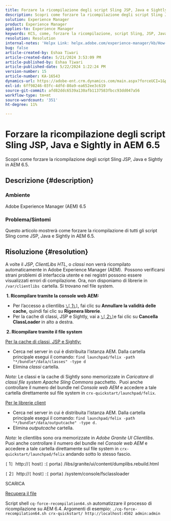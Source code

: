 ```yaml
---
title: Forzare la ricompilazione degli script Sling JSP, Java e Sightly in AEM 6.5
description: Scopri come forzare la ricompilazione degli script Sling JSP, Java e Sightly in AEM 6.5.
solution: Experience Manager
product: Experience Manager
applies-to: Experience Manager
keywords: KCS, come, forzare la ricompilazione, script Sling, JSP, Java, Sightly, AEM 6.5, Adobe Experience Manager 6.5
resolution: Resolution
internal-notes: 'Helpx Link: helpx.adobe.com/experience-manager/kb/How-to-force-a-recompilation-of-all-Sling-scripts-jsps-java-sightly-on-AEM-6-4.html'
bug: false
article-created-by: Eshaa Tiwari
article-created-date: 5/21/2024 3:53:09 PM
article-published-by: Eshaa Tiwari
article-published-date: 5/22/2024 1:22:24 PM
version-number: 15
article-number: KA-16543
dynamics-url: https://adobe-ent.crm.dynamics.com/main.aspx?forceUCI=1&pagetype=entityrecord&etn=knowledgearticle&id=6d69ad37-8a17-ef11-9f8a-6045bd006793
exl-id: 6ff98246-03fc-4dfd-80a9-ea652ee3c619
source-git-commit: afd82ddc6539a130afb1137583fbcc93dd047a56
workflow-type: tm+mt
source-wordcount: '351'
ht-degree: 11%

---
```


# Forzare la ricompilazione degli script Sling JSP, Java e Sightly in AEM 6.5


Scopri come forzare la ricompilazione degli script Sling JSP, Java e Sightly in AEM 6.5.

## Descrizione {#description}


### <b>Ambiente</b>

Adobe Experience Manager (AEM) 6.5

### <b>Problema/Sintomi</b>

Questo articolo mostrerà come forzare la ricompilazione di tutti gli script Sling come JSP, Java e Sightly in AEM 6.5.


## Risoluzione {#resolution}


A volte il *JSP*, *ClientLibs HTL*, o *classi* non verrà ricompilato automaticamente in Adobe Experience Manager (AEM).  Possono verificarsi strani problemi di interfaccia utente e nei registri possono essere visualizzati errori di compilazione. Ora, non disponiamo di librerie in `/var/clientlibs `cartella. Si trovano nel file system.

<b> 1. Ricompilare tramite la console web AEM:</b>

- Per l’accesso a clientlibs [`\[` 1`\]`](https://libs/granite/ui/content/dumplibs.rebuild.html), fai clic su <b>Annullare la validità delle cache,</b> quindi fai clic su <b>Rigenera librerie</b>.
- Per la cache di classi, JSP e Sightly, vai a [`\[` 2`\]`](https://&lt;host>:&lt;port>/system/console/fsclassloader)e fai clic su <b>Cancella ClassLoader</b> in alto a destra.


<b> 2. Ricompilare tramite il file system</b>

<u>Per la cache di classi, JSP e Sightly:</u>

- Cerca nel server in cui è distribuita l’istanza AEM. Dalla cartella principale esegui il comando: `find launchpad/felix -path "*/bundle*/data/classes" -type d`
- Elimina *classi* cartella.


*Nota:* Le classi e la cache di Sightly sono memorizzate in *Caricatore di classi file system Apache Sling Commons* pacchetto.  Puoi anche controllare il numero del bundle nel *Console web AEM* e accedere a tale cartella direttamente sul file system in `crx-quickstart/launchpad/felix`.

<u>Per le librerie client</u>

- Cerca nel server in cui è distribuita l’istanza AEM. Dalla cartella principale esegui il comando: `find launchpad/felix -path "*/bundle*/data/outputcache" -type d.`
- Elimina *outputcache* cartella.


*Nota:* le clientlibs sono ora memorizzate in *Adobe Granite UI Clientlibs*.  Puoi anche controllare il numero del bundle nel *Console web AEM* e accedere a tale cartella direttamente sul file system in `crx-quickstart/launchpad/felix` andando sotto lo stesso fascio.

`[` 1`]`  http://`[` host`]` :`[` porta`]` /libs/granite/ui/content/dumplibs.rebuild.html

`[` 2`]`  http://`[` host`]` :`[` porta`]` /system/console/fsclassloader



SCARICA

[Recupera il file](https://helpx.adobe.com/content/dam/help/en/experience-manager/kb/How-to-force-a-recompilation-of-all-Sling-scripts-jsps-java-sightly-on-AEM-6-4/_jcr_content/main-pars/download_section/download-1/cq-force-recompilation64.zip "cq-force-recompilation64.zip")

Script shell `cq-force-recompilation64.sh` automatizzare il processo di ricompilazione su AEM 6.4. Argomenti di esempio: `./cq-force-recompilation64.sh crx-quickstart/ http://localhost:4502 admin:admin`
